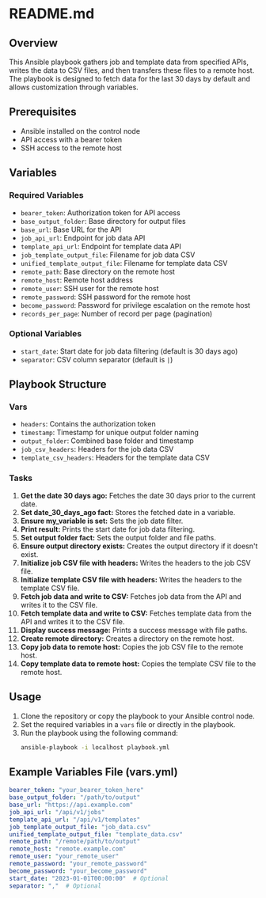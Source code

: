 # README.md

## Overview

This Ansible playbook gathers job and template data from specified APIs, writes the data to CSV files, and then transfers these files to a remote host. The playbook is designed to fetch data for the last 30 days by default and allows customization through variables.

## Prerequisites

- Ansible installed on the control node
- API access with a bearer token
- SSH access to the remote host

## Variables

### Required Variables

- `bearer_token`: Authorization token for API access
- `base_output_folder`: Base directory for output files
- `base_url`: Base URL for the API
- `job_api_url`: Endpoint for job data API
- `template_api_url`: Endpoint for template data API
- `job_template_output_file`: Filename for job data CSV
- `unified_template_output_file`: Filename for template data CSV
- `remote_path`: Base directory on the remote host
- `remote_host`: Remote host address
- `remote_user`: SSH user for the remote host
- `remote_password`: SSH password for the remote host
- `become_password`: Password for privilege escalation on the remote host
- `records_per_page`: Number of record per page (pagination)

### Optional Variables

- `start_date`: Start date for job data filtering (default is 30 days ago)
- `separator`: CSV column separator (default is `|`)

## Playbook Structure

### Vars

- `headers`: Contains the authorization token
- `timestamp`: Timestamp for unique output folder naming
- `output_folder`: Combined base folder and timestamp
- `job_csv_headers`: Headers for the job data CSV
- `template_csv_headers`: Headers for the template data CSV

### Tasks

1. **Get the date 30 days ago:** Fetches the date 30 days prior to the current date.
2. **Set date_30_days_ago fact:** Stores the fetched date in a variable.
3. **Ensure my_variable is set:** Sets the job date filter.
4. **Print result:** Prints the start date for job data filtering.
5. **Set output folder fact:** Sets the output folder and file paths.
6. **Ensure output directory exists:** Creates the output directory if it doesn't exist.
7. **Initialize job CSV file with headers:** Writes the headers to the job CSV file.
8. **Initialize template CSV file with headers:** Writes the headers to the template CSV file.
9. **Fetch job data and write to CSV:** Fetches job data from the API and writes it to the CSV file.
10. **Fetch template data and write to CSV:** Fetches template data from the API and writes it to the CSV file.
11. **Display success message:** Prints a success message with file paths.
12. **Create remote directory:** Creates a directory on the remote host.
13. **Copy job data to remote host:** Copies the job CSV file to the remote host.
14. **Copy template data to remote host:** Copies the template CSV file to the remote host.

## Usage

1. Clone the repository or copy the playbook to your Ansible control node.
2. Set the required variables in a `vars` file or directly in the playbook.
3. Run the playbook using the following command:
    ```bash
    ansible-playbook -i localhost playbook.yml
    ```

## Example Variables File (vars.yml)

```yaml
bearer_token: "your_bearer_token_here"
base_output_folder: "/path/to/output"
base_url: "https://api.example.com"
job_api_url: "/api/v1/jobs"
template_api_url: "/api/v1/templates"
job_template_output_file: "job_data.csv"
unified_template_output_file: "template_data.csv"
remote_path: "/remote/path/to/output"
remote_host: "remote.example.com"
remote_user: "your_remote_user"
remote_password: "your_remote_password"
become_password: "your_become_password"
start_date: "2023-01-01T00:00:00"  # Optional
separator: ","  # Optional

